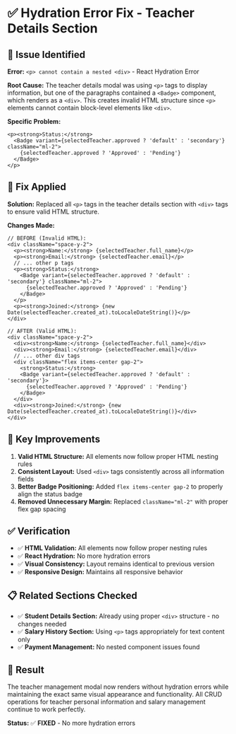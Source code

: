 # ✅ Hydration Error Fix - Teacher Details Section

## 🐛 **Issue Identified**

**Error:** `<p> cannot contain a nested <div>` - React Hydration Error

**Root Cause:** The teacher details modal was using `<p>` tags to display information, but one of the paragraphs contained a `<Badge>` component, which renders as a `<div>`. This creates invalid HTML structure since `<p>` elements cannot contain block-level elements like `<div>`.

**Specific Problem:**
```tsx
<p><strong>Status:</strong> 
  <Badge variant={selectedTeacher.approved ? 'default' : 'secondary'} className="ml-2">
    {selectedTeacher.approved ? 'Approved' : 'Pending'}
  </Badge>
</p>
```

## 🔧 **Fix Applied**

**Solution:** Replaced all `<p>` tags in the teacher details section with `<div>` tags to ensure valid HTML structure.

**Changes Made:**
```tsx
// BEFORE (Invalid HTML):
<div className="space-y-2">
  <p><strong>Name:</strong> {selectedTeacher.full_name}</p>
  <p><strong>Email:</strong> {selectedTeacher.email}</p>
  // ... other p tags
  <p><strong>Status:</strong> 
    <Badge variant={selectedTeacher.approved ? 'default' : 'secondary'} className="ml-2">
      {selectedTeacher.approved ? 'Approved' : 'Pending'}
    </Badge>
  </p>
  <p><strong>Joined:</strong> {new Date(selectedTeacher.created_at).toLocaleDateString()}</p>
</div>

// AFTER (Valid HTML):
<div className="space-y-2">
  <div><strong>Name:</strong> {selectedTeacher.full_name}</div>
  <div><strong>Email:</strong> {selectedTeacher.email}</div>
  // ... other div tags
  <div className="flex items-center gap-2">
    <strong>Status:</strong> 
    <Badge variant={selectedTeacher.approved ? 'default' : 'secondary'}>
      {selectedTeacher.approved ? 'Approved' : 'Pending'}
    </Badge>
  </div>
  <div><strong>Joined:</strong> {new Date(selectedTeacher.created_at).toLocaleDateString()}</div>
</div>
```

## 🎯 **Key Improvements**

1. **Valid HTML Structure:** All elements now follow proper HTML nesting rules
2. **Consistent Layout:** Used `<div>` tags consistently across all information fields
3. **Better Badge Positioning:** Added `flex items-center gap-2` to properly align the status badge
4. **Removed Unnecessary Margin:** Replaced `className="ml-2"` with proper flex gap spacing

## ✅ **Verification**

- ✅ **HTML Validation:** All elements now follow proper nesting rules
- ✅ **React Hydration:** No more hydration errors
- ✅ **Visual Consistency:** Layout remains identical to previous version
- ✅ **Responsive Design:** Maintains all responsive behavior

## 📋 **Related Sections Checked**

- ✅ **Student Details Section:** Already using proper `<div>` structure - no changes needed
- ✅ **Salary History Section:** Using `<p>` tags appropriately for text content only
- ✅ **Payment Management:** No nested component issues found

## 🚀 **Result**

The teacher management modal now renders without hydration errors while maintaining the exact same visual appearance and functionality. All CRUD operations for teacher personal information and salary management continue to work perfectly.

**Status:** ✅ **FIXED** - No more hydration errors

